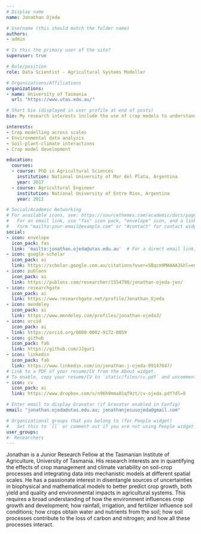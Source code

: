 ```yaml
---
# Display name
name: Jonathan Ojeda

# Username (this should match the folder name)
authors:
- admin

# Is this the primary user of the site?
superuser: true

# Role/position
role: Data Scientist - Agricultural Systems Modeller

# Organizations/Affiliations
organizations:
- name: University of Tasmania
  url: "https://www.utas.edu.au/"

# Short bio (displayed in user profile at end of posts)
bio: My research interests include the use of crop models to understand GxExM crop interactions.

interests:
- Crop modelling across scales
- Environmental data analysis
- Soil-plant-climate interactions
- Crop model development

education:
  courses:
  - course: PhD in Agricultural Sciences
    institution: National University of Mar del Plata, Argentina
    year: 2017
  - course: Agricultural Engineer
    institution: National University of Entre Ríos, Argentina
    year: 2011

# Social/Academic Networking
# For available icons, see: https://sourcethemes.com/academic/docs/page-builder/#icons
#   For an email link, use "fas" icon pack, "envelope" icon, and a link in the
#   form "mailto:your-email@example.com" or "#contact" for contact widget.
social:
- icon: envelope
  icon_pack: fas
  link: 'mailto:jonathan.ojeda@utas.edu.au'  # For a direct email link, use "mailto:test@example.org".
- icon: google-scholar
  icon_pack: ai
  link: https://scholar.google.com.au/citations?user=5Bqcm9MAAAAJ&hl=en
- icon: publons
  icon_pack: ai
  link: https://publons.com/researcher/1554798/jonathan-ojeda-jon/
- icon: researchgate
  icon_pack: ai
  link: https://www.researchgate.net/profile/Jonathan_Ojeda
- icon: mendeley
  icon_pack: ai
  link: https://www.mendeley.com/profiles/jonathan-ojeda3/
- icon: orcid
  icon_pack: ai
  link: https://orcid.org/0000-0002-9172-0059
- icon: github
  icon_pack: fab
  link: https://github.com/JJguri
- icon: linkedin
  icon_pack: fab
  link: https://www.linkedin.com/in/jonathan-j-ojeda-09147047/
# Link to a PDF of your resume/CV from the About widget.
# To enable, copy your resume/CV to `static/files/cv.pdf` and uncomment the lines below.
- icon: cv
  icon_pack: ai
  link: https://www.dropbox.com/s/n96h9mma01qf9zt/cv-ojeda.pdf?dl=0

# Enter email to display Gravatar (if Gravatar enabled in Config)
email: "jonathan.ojeda@utas.edu.au; jonathanjesusojeda@gmail.com"

# Organizational groups that you belong to (for People widget)
#   Set this to `[]` or comment out if you are not using People widget.
user_groups:
#- Researchers
---
```


Jonathan is a Junior Research Fellow at the Tasmanian Institute of Agriculture, University of Tasmania. His research interests are in quantifying the effects of crop management and climate variability on soil-crop processes and integrating data into mechanistic models at different spatial scales. He has a passionate interest in disentangle sources of uncertainties in biophysical and mathematical models to better predict crop growth, both yield and quality and environmental impacts in agricultural systems. This requires a broad understanding of how the environment influences crop growth and development; how rainfall, irrigation, and fertilizer influence soil conditions; how crops obtain water and nutrients from the soil; how soil processes contribute to the loss of carbon and nitrogen; and how all these processes interact.
